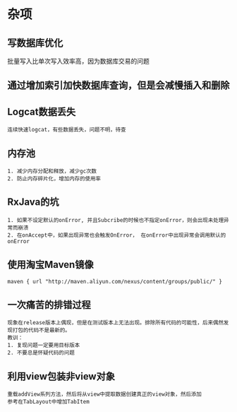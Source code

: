 # 杂项

## 写数据库优化
批量写入比单次写入效率高，因为数据库交易的问题

## 通过增加索引加快数据库查询，但是会减慢插入和删除

## Logcat数据丢失
    连续快速logcat，有些数据丢失，问题不明，待查

## 内存池
    1. 减少内存分配和释放，减少gc次数
    2. 防止内存碎片化，增加内存的使用率     


## RxJava的坑
    1. 如果不设定默认的onError, 并且Subcribe的时候也不指定onError，则会出现未处理异常而崩溃
    2. 在onAccept中，如果出现异常也会触发OnError， 在onError中出现异常会调用默认的onError    

## 使用淘宝Maven镜像
    maven { url "http://maven.aliyun.com/nexus/content/groups/public/" }      
  
## 一次痛苦的排错过程
    现象在release版本上偶现，但是在测试版本上无法出现。排除所有代码的可能性，后来偶然发现打包的代码不是最新的。
    教训： 
    1. 复现问题一定要用目标版本
    2. 不要总是怀疑代码的问题

## 利用view包装非view对象
    重载addView系列方法，然后将从view中提取数据创建真正的view对象，然后添加
    参考在TabLayout中增加TabItem
    

